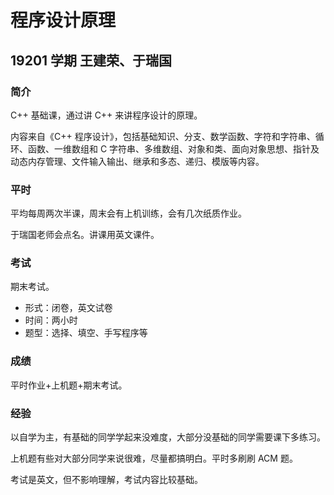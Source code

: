 # 程序设计原理

## 19201 学期 王建荣、于瑞国

### 简介

C++ 基础课，通过讲 C++ 来讲程序设计的原理。

内容来自《C++ 程序设计》，包括基础知识、分支、数学函数、字符和字符串、循环、函数、一维数组和 C 字符串、多维数组、对象和类、面向对象思想、指针及动态内存管理、文件输入输出、继承和多态、递归、模版等内容。

### 平时

平均每周两次半课，周末会有上机训练，会有几次纸质作业。

于瑞国老师会点名。讲课用英文课件。

### 考试

期末考试。

- 形式：闭卷，英文试卷
- 时间：两小时
- 题型：选择、填空、手写程序等

### 成绩

平时作业+上机题+期末考试。

### 经验

以自学为主，有基础的同学学起来没难度，大部分没基础的同学需要课下多练习。

上机题有些对大部分同学来说很难，尽量都搞明白。平时多刷刷 ACM 题。

考试是英文，但不影响理解，考试内容比较基础。
